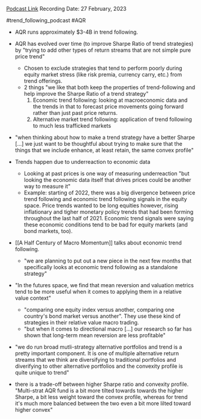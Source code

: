 
[Podcast Link](https://podcasts.apple.com/in/podcast/top-traders-unplugged/id888420325?i=1000601764314)
Recording Date: 27 February, 2023

#trend_following_podcast #AQR 

- AQR runs approximately $3-4B in trend following.

- AQR has evolved over time (to improve Sharpe Ratio of trend strategies) by "trying to add other types of return streams that are not simple pure price trend"
	- Chosen to exclude strategies that tend to perform poorly during equity market stress (like risk premia, currency carry, etc.) from trend offerings.
	- 2 things "we like that both keep the properties of trend-following and help improve the Sharpe Ratio of a trend strategy"
		1. Economic trend following: looking at macroeconomic data and the trends in that to forecast price movements going forward rather than just past price returns.
		2. Alternative market trend following: application of trend following to much less trafficked markets

- "when thinking about how to make a trend strategy have a better Sharpe [...] we just want to be thoughtful about trying to make sure that the things that we include enhance, at least retain, the same convex profile"

- Trends happen due to underreaction to economic data
	- Looking at past prices is one way of measuring underreaction "but looking the economic data itself that drives prices could be another way to measure it"
	- Example: starting of 2022, there was a big divergence between price trend following and economic trend following signals in the equity space. Price trends wanted to be long equities however, rising inflationary and tigher monetary policy trends that had been forming throughout the last half of 2021. Economic trend signals were saying these economic conditions tend to be bad for equity markets (and bond markets, too).

- [[A Half Century of Macro Momentum]] talks about economic trend following.
	- "we are planning to put out a new piece in the next few months that specifically looks at economic trend following as a standalone strategy"

- "In the futures space, we find that mean reversion and valuation metrics tend to be more useful when it comes to applying them in a relative value context"
	- "comparing one equity index versus another, comparing one country's bond market versus another". They use these kind of strategies in their relative value macro trading.
	- "but when it comes to directional macro [...] our research so far has shown that long-term mean reversion are less profitable"

- "we do run broad mutli-strategy alternative portfolios and trend is a pretty important component. It is one of multiple alternative return streams that we think are diversifying to traditional portfolios and diverifying to other alternative portfolios and the convexity profile is quite unique to trend"
- there is a trade-off between higher Sharpe ratio and convexity profile. "Multi-strat AQR fund is a bit more tilted towards towards the higher Sharpe, a bit less weight toward the convex profile, whereas for trend it's much more balanced between the two even a bit more lilted toward higher convex"